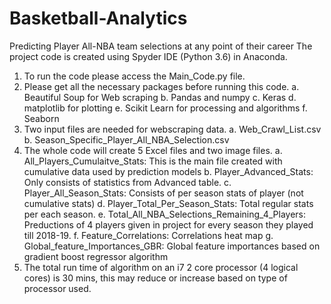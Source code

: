 # Basketball-Analytics
Predicting Player All-NBA team selections at any point of their career
The project code is created using Spyder IDE (Python 3.6) in Anaconda.

1. To run the code please access the Main_Code.py file.
2. Please get all the necessary packages before running this code. 
	a. Beautiful Soup for Web scraping
	b. Pandas and numpy
	c. Keras
	d. matplotlib for plotting
	e. Scikit Learn for processing and algorithms
	f. Seaborn
3. Two input files are needed for webscraping data.
	a. Web_Crawl_List.csv
	b. Season_Specific_Player_All_NBA_Selection.csv
4. The whole code will create 5 Excel files and two image files.
	a. All_Players_Cumulaitve_Stats: This is the main file created with cumulative data used by prediction models
	b. Player_Advanced_Stats: Only consists of statistics from Advanced table.
	c. Player_All_Season_Stats: Consists of per season stats of player (not cumulative stats)
	d. Player_Total_Per_Season_Stats: Total regular stats per each season.
	e. Total_All_NBA_Selections_Remaining_4_Players: Preductions of 4 players given in project for every season they played till 2018-19.
	f. Feature_Correlations: Correlations heat map
	g. Global_feature_Importances_GBR: Global feature importances based on gradient boost regressor algorithm
5. The total run time of algorithm on an i7 2 core processor (4 logical cores) is 30 mins, this may reduce or increase based on type of processor used.
